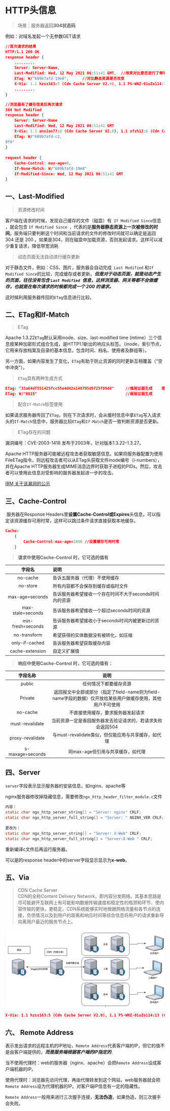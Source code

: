 # HTTP头信息  



> 场景：服务器返回**304状态码**

例如：对域名发起一个无参数GET请求

```json
//首次请求的结果
HTTP/1.1 200 OK
response header {
    .........
    Server: Server-Name,
    Last-Modified: Wed, 12 May 2021 06:51:41 GMT,  //用来对比是否进行了修改
    ETag: W/"609b7afd-19e8",      //对比静态资源是否改变
    X-Via: 1.1 hzsx163:5 (Cdn Cache Server V2.0), 1.1 PS-WNZ-01uZo114:13 (Cdn Cache Server V2.0),   //CDN缓存服务器
 	.........
}
```

```json
//浏览器有了缓存信息后再次请求
304 Not Modified
response header {
    Server: Server-Name
    Last-Modified: Wed, 12 May 2021 06:51:41 GMT
    X-Via: 1.1 anxian77:8 (Cdn Cache Server V2.0), 1.1 xfzh12:6 (Cdn Cache Server V2.0)
    ETag: W/"609b7afd-c2,
9f9"
}

request header {
    Cache-Control: max-age=0,
    If-None-Match: W/"609b7afd-19e8"
    If-Modified-Since: Wed, 12 May 2021 06:51:41 GMT
}
```
## 一、Last-Modified

> 资源修改时间

客户端在请求的时候，发现自己缓存的文件（磁盘）有` If Modified Since`信息 ，就会包含 `If Modified Since `，代表的是**服务器静态资源上一次被修改的时间**。服务端只要判断这个时间和当前请求的文件的修改时间就可以确定是返回 304 还是 200 。如果是304，则在磁盘中加载资源，否则发起请求。这样可以减少重复请求，降低带宽消耗

> 动态页面无法自动进行缓存更新

对于静态文件，例如：CSS、图片，服务器会自动完成` Last Modified` 和` If Modified Since `的比较，完成缓存或者更新。***但是对于动态页面，就是动态产生的页面，往往没有包含 `Last Modified `信息，这样浏览器、网关等都不会做缓存，也就是在每次请求的时候都完成一个 200 的请求。***

这时候利用服务器传回的`ETag`信息进行比较。  

## 二、ETag和If-Match

> ETag

Apache 1.3.22`ETag`默认采用inode、size、last-modified time (mtime）三个信息按某种加密形式组合生成，是HTTP1.1新出的响应头标签。（inode，索引节点，它用来存放档案及目录的基本信息，包含时间、档名、使用者及群组等）。

另一方面，如果内容发生了变化，`ETag`有助于防止资源的同时更新互相覆盖（“空中冲突”）。

> `ETag`具有两种生成方式

```json
ETag: "33a64df551425fcc55e4d42a148795d9f25f89d4"     //强验证器生成    理想但计算开销大，难高效
ETag: W/"0815"										 //弱验证器生成  
```

> 配合`If-Match`标签使用

如果请求服务器传回了`ETag`，则在下次请求时，会从缓村信息中拿`ETag`写入请求头的`If-Match`信息中，服务器比较`ETag`和`If-Match`是否一致判断资源是否更新。

> ETag存在的问题  

漏洞编号：CVE-2003-1418 发布于2003年，针对版本1.3.22–1.3.27。

Apache HTTP服务器可能被远程攻击者获取敏感信息。如果将服务器配置为使用FileETag指令，则远程攻击者可以从ETag头获取文件inode编号（i-numbers），并在Apache HTTP服务器生成MIME消息边界时获取子进程的PIDs。然后，攻击者可以使用此信息对受影响的服务器发起进一步的攻击。

[IBM 关于该漏洞的公示](https://exchange.xforce.ibmcloud.com/vulnerabilities/11438)

## 三、Cache-Control  

​		服务器在Response Headers里**设置Cache-Control或Expires**头信息，可以指定该资源缓存可用时常，这样可以跳过条件请求直接获取本地缓存。

```json
Cache:
	{
    	Cache-Control:max-age=1000 //设置缓存可用时常
	}
```

> **请求中使用Cache-Control 时，它可选的值有**  

|      字段名       | 说明                                                    |
| :---------------: | :------------------------------------------------------ |
|     no-cache      | 告诉五服务器（代理）不使用缓存                          |
|     no-store      | 所有内容都不会保存到缓存或临时文件                      |
|  max-age=seconds  | 告诉服务器希望接收一个存在时间不大于seconds时间内的资源 |
| max-stale=seconds | 告诉服务器希望接收一个超过seconds时间的资源             |
| min-fresh=seconds | 告诉服务器希望接收小于seconds时间内被更新过的资源       |
|   no-transform    | 希望获得的实体数据没有被转化，如压缩                    |
|  only-if-cached   | 告诉服务器希望获取缓存内容                              |
|  cache-extension  | 自定义扩展值                                            |

> **响应中使用Cache-Control 时，它可选的值有：**  

|     字段名称     |                             说明                             |
| :--------------: | :----------------------------------------------------------: |
|      public      |                    任何情况下都要缓存资源                    |
|     Private      | 返回报文中全部或部分（指定了field-name则为field-name字段的数据）仅开放给某些用户做缓存使用，其他用户不可使用 |
|     no-cache     |              不直接使用缓存，要求服务器发起请求              |
| must-revalidate  | 当前资源一定是香园服务器发去验证请求的，若请求失败会返回504  |
| proxy-revalidate |     与must-revalidate类似，但仅能应用与共享缓存，如代理      |
| s-maxage=seconds |              同max-age但引用与共享缓存，如代理               |

## 四、Server  

`server`字段表示显示服务器的安装信息，如nginx、apache等  

nginx服务器修改掉隐藏信息，需要修改`ngx_http_header_filter_module.c`文件

```c
内容：
static char ngx_http_server_string[] = "Server: nginx" CRLF;
static char ngx_http_server_full_string[] = "Server: " NGINX_VER CRLF;
 
更改为：
static char ngx_http_server_string[] = "Server: X-Web" CRLF;
static char ngx_http_server_full_string[] = "Server:X-Web " CRLF;
```

重新编译c文件后再运行服务器。

可以是的response header中的server字段显示显示为**x-web**。

## 五、Via  
> CDN Cache Server  
CDN的全称Content Delivery Network，即内容分发网络。其基本思路是尽可能避开互联网上有可能影响数据传输速度和稳定性的瓶颈和环节，使内容传输的更快，更稳定。CDN系统能够实时地根据网络流量和各节点的连接，负债情况以及到用户的距离和响应时间等综合信息将用户的请求重新导向离用户最近的服务节点上。  

![cdn-server](../../asserts/images/cdn-server.png)



```json
X-Via: 1.1 hzsx163:5 (Cdn Cache Server V2.0), 1.1 PS-WNZ-01uZo114:13 (Cdn Cache Server V2.0)
```

## 六、 Remote Address  

表示发出请求的远程主机的IP地址，`Remote Address`代表客户端的IP，但它的值不是由客户端提供的，***而是服务端根据客户端的IP指定的***.

当不使用代理时：web的服务器（nginx、apache）会把`Remote Address`设成客户端机器的IP。

使用代理时：浏览器先访问代理，再由代理转发到这个网站，web服务器就会把`Remote Address`设为代理机器的IP。对客户端IP信息有一定的隐藏性。

`Remote Address`一般用来进行三次握手连接，**无法伪造**，如果伪造，则三次握手会失败。  

